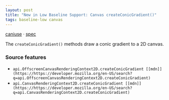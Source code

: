 ```yaml
---
layout: post
title: "New in Low Baseline Support: Canvas createConicGradient()"
tags: baseline-low canvas
---
```


[caniuse](https://caniuse.com/?search=canvas-createconicgradient) · [spec](https://html.spec.whatwg.org/multipage/canvas.html#dom-context-2d-createconicgradient-dev)

The `createConicGradient()` methods draw a conic gradient to a 2D canvas.

### Source features

- ``api.OffscreenCanvasRenderingContext2D.createConicGradient [[mdn]](https://https://developer.mozilla.org/en-US/search?q=api.OffscreenCanvasRenderingContext2D.createConicGradient)``
- ``api.CanvasRenderingContext2D.createConicGradient [[mdn]](https://https://developer.mozilla.org/en-US/search?q=api.CanvasRenderingContext2D.createConicGradient)``
